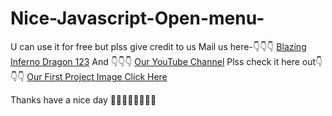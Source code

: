 # Nice-Javascript-Open-menu-
U can use it for free but plss give credit to us
Mail us here-👇👇👇
<a href="mailto: bibhabbarua@gmail.com">Blazing Inferno Dragon 123</a>
And 
👇👇👇
<a href="https://youtube.com/channel/UC94rjmYz21IBREgkLaQ7NVA">Our YouTube Channel</a>
Plss check it here out👇👇👇
<a href="https://raw.githubusercontent.com/BlaizingInfernoDragon123/save-the-earth-/main/Earth.webp">Our First Project Image Click Here</a>

Thanks have a nice day 🤟🤟🤟😎😎😎🤓🤓
